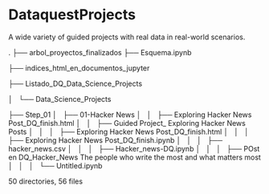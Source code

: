 # DataquestProjects
A wide variety of guided projects with real data in real-world scenarios.

.
├── arbol_proyectos_finalizados
├── Esquema.ipynb

├── indices_html_en_documentos_jupyter

├── Listado_DQ_Data_Science_Projects

│   └── Data_Science_Projects

├── Step_01
│   ├── 01-Hacker News
│   │   ├── Exploring Hacker News Post_DQ_finish.html
│   │   ├── Guided Project_ Exploring Hacker News Posts
│   │   │   ├── Exploring Hacker News Post_DQ_finish.html
│   │   │   ├── Exploring Hacker News Post_DQ_finish.ipynb
│   │   │   ├── hacker_news.csv
│   │   │   ├── Hacker_news-DQ.ipynb
│   │   │   ├── POst en DQ_Hacker_News The people who write the most and what matters most
│   │   │   └── Untitled.ipynb


50 directories, 56 files
